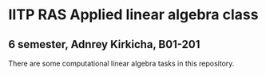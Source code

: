 # IITP RAS Applied linear algebra class
## 6 semester, Adnrey Kirkicha, B01-201
There are some computational linear algebra tasks in this repository.